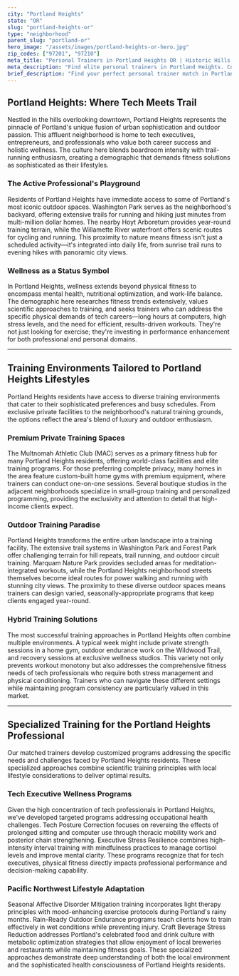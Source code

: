 ```yaml
---
city: "Portland Heights"
state: "OR"
slug: "portland-heights-or"
type: "neighborhood"
parent_slug: "portland-or"
hero_image: "/assets/images/portland-heights-or-hero.jpg"
zip_codes: ["97201", "97210"]
meta_title: "Personal Trainers in Portland Heights OR | Historic Hills & Panoramic View Fitness"
meta_description: "Find elite personal trainers in Portland Heights. Coaching focused on high-elevation estates, historic home amenities, and exclusive residential privacy."
brief_description: "Find your perfect personal trainer match in Portland Heights, OR. Our elite service connects busy tech executives and high-income professionals with certified trainers who understand your demanding schedule and wellness goals. Whether you prefer private sessions in your home gym, outdoor workouts in Washington Park, or exclusive access to premier fitness clubs, we match you with specialists in functional training, posture correction, and stress management. Stop wasting time searching and start achieving optimal results with a trainer tailored to Portland's unique active lifestyle. Book your personalized match today and transform your fitness journey."
---
```

## Portland Heights: Where Tech Meets Trail

Nestled in the hills overlooking downtown, Portland Heights represents the pinnacle of Portland's unique fusion of urban sophistication and outdoor passion. This affluent neighborhood is home to tech executives, entrepreneurs, and professionals who value both career success and holistic wellness. The culture here blends boardroom intensity with trail-running enthusiasm, creating a demographic that demands fitness solutions as sophisticated as their lifestyles.

### The Active Professional's Playground

Residents of Portland Heights have immediate access to some of Portland's most iconic outdoor spaces. Washington Park serves as the neighborhood's backyard, offering extensive trails for running and hiking just minutes from multi-million dollar homes. The nearby Hoyt Arboretum provides year-round training terrain, while the Willamette River waterfront offers scenic routes for cycling and running. This proximity to nature means fitness isn't just a scheduled activity—it's integrated into daily life, from sunrise trail runs to evening hikes with panoramic city views.

### Wellness as a Status Symbol

In Portland Heights, wellness extends beyond physical fitness to encompass mental health, nutritional optimization, and work-life balance. The demographic here researches fitness trends extensively, values scientific approaches to training, and seeks trainers who can address the specific physical demands of tech careers—long hours at computers, high stress levels, and the need for efficient, results-driven workouts. They're not just looking for exercise; they're investing in performance enhancement for both professional and personal domains.

---

## Training Environments Tailored to Portland Heights Lifestyles

Portland Heights residents have access to diverse training environments that cater to their sophisticated preferences and busy schedules. From exclusive private facilities to the neighborhood's natural training grounds, the options reflect the area's blend of luxury and outdoor enthusiasm.

### Premium Private Training Spaces

The Multnomah Athletic Club (MAC) serves as a primary fitness hub for many Portland Heights residents, offering world-class facilities and elite training programs. For those preferring complete privacy, many homes in the area feature custom-built home gyms with premium equipment, where trainers can conduct one-on-one sessions. Several boutique studios in the adjacent neighborhoods specialize in small-group training and personalized programming, providing the exclusivity and attention to detail that high-income clients expect.

### Outdoor Training Paradise

Portland Heights transforms the entire urban landscape into a training facility. The extensive trail systems in Washington Park and Forest Park offer challenging terrain for hill repeats, trail running, and outdoor circuit training. Marquam Nature Park provides secluded areas for meditation-integrated workouts, while the Portland Heights neighborhood streets themselves become ideal routes for power walking and running with stunning city views. The proximity to these diverse outdoor spaces means trainers can design varied, seasonally-appropriate programs that keep clients engaged year-round.

### Hybrid Training Solutions

The most successful training approaches in Portland Heights often combine multiple environments. A typical week might include private strength sessions in a home gym, outdoor endurance work on the Wildwood Trail, and recovery sessions at exclusive wellness studios. This variety not only prevents workout monotony but also addresses the comprehensive fitness needs of tech professionals who require both stress management and physical conditioning. Trainers who can navigate these different settings while maintaining program consistency are particularly valued in this market.

---

## Specialized Training for the Portland Heights Professional

Our matched trainers develop customized programs addressing the specific needs and challenges faced by Portland Heights residents. These specialized approaches combine scientific training principles with local lifestyle considerations to deliver optimal results.

### Tech Executive Wellness Programs

Given the high concentration of tech professionals in Portland Heights, we've developed targeted programs addressing occupational health challenges. Tech Posture Correction focuses on reversing the effects of prolonged sitting and computer use through thoracic mobility work and posterior chain strengthening. Executive Stress Resilience combines high-intensity interval training with mindfulness practices to manage cortisol levels and improve mental clarity. These programs recognize that for tech executives, physical fitness directly impacts professional performance and decision-making capability.

### Pacific Northwest Lifestyle Adaptation

Seasonal Affective Disorder Mitigation training incorporates light therapy principles with mood-enhancing exercise protocols during Portland's rainy months. Rain-Ready Outdoor Endurance programs teach clients how to train effectively in wet conditions while preventing injury. Craft Beverage Stress Reduction addresses Portland's celebrated food and drink culture with metabolic optimization strategies that allow enjoyment of local breweries and restaurants while maintaining fitness goals. These specialized approaches demonstrate deep understanding of both the local environment and the sophisticated health consciousness of Portland Heights residents.